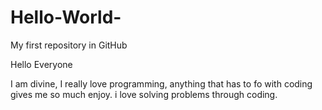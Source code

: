 # Hello-World-
My first repository in GitHub

Hello Everyone

I am divine, I really love programming, 
anything that has to fo with coding gives
me so much enjoy. i love solving problems
through coding.
